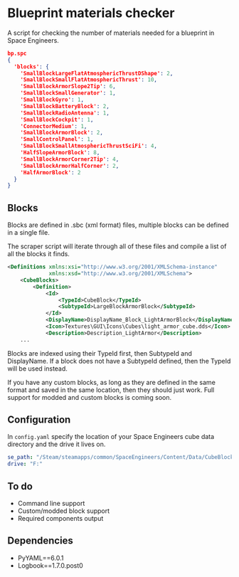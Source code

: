 # Blueprint materials checker

A script for checking the number of materials needed for a blueprint in Space Engineers.

```json
bp.spc
{
  'blocks': {
    'SmallBlockLargeFlatAtmosphericThrustDShape': 2,
    'SmallBlockSmallFlatAtmosphericThrust': 10,
    'SmallBlockArmorSlope2Tip': 6,
    'SmallBlockSmallGenerator': 1,
    'SmallBlockGyro': 1,
    'SmallBlockBatteryBlock': 2,
    'SmallBlockRadioAntenna': 1,
    'SmallBlockCockpit': 1,
    'ConnectorMedium': 1,
    'SmallBlockArmorBlock': 2,
    'SmallControlPanel': 1,
    'SmallBlockSmallAtmosphericThrustSciFi': 4,
    'HalfSlopeArmorBlock': 8,
    'SmallBlockArmorCorner2Tip': 4,
    'SmallBlockArmorHalfCorner': 2,
    'HalfArmorBlock': 2
  }
}
```

## Blocks

Blocks are defined in .sbc (xml format) files, multiple blocks can be defined in a single file.

The scraper script will iterate through all of these files and compile a list of all the blocks it finds.

```xml
<Definitions xmlns:xsi="http://www.w3.org/2001/XMLSchema-instance" 
             xmlns:xsd="http://www.w3.org/2001/XMLSchema">
    <CubeBlocks>
        <Definition>
            <Id>
                <TypeId>CubeBlock</TypeId>
                <SubtypeId>LargeBlockArmorBlock</SubtypeId>
            </Id>
            <DisplayName>DisplayName_Block_LightArmorBlock</DisplayName>
            <Icon>Textures\GUI\Icons\Cubes\light_armor_cube.dds</Icon>
            <Description>Description_LightArmor</Description>
    ...
```

Blocks are indexed using their TypeId first, then SubtypeId and DisplayName. If a block does not have a SubtypeId defined, then the TypeId will be used instead.

If you have any custom blocks, as long as they are defined in the same format and saved in the same location, then they should just work. Full support for modded and custom blocks is coming soon.

## Configuration

In `config.yaml` specify the location of your Space Engineers cube data directory and the drive it lives on.

```yaml
se_path: "/Steam/steamapps/common/SpaceEngineers/Content/Data/CubeBlocks"
drive: "F:"
```

## To do

* Command line support
* Custom/modded block support
* Required components output

## Dependencies

* PyYAML==6.0.1
* Logbook==1.7.0.post0
